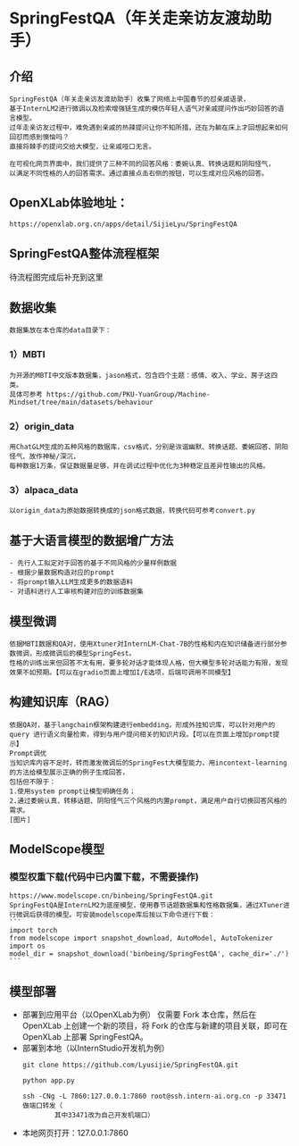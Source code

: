 # SpringFestQA（年关走亲访友渡劫助手）
## 介绍
    SpringFestQA（年关走亲访友渡劫助手）收集了网络上中国春节的怼亲戚语录，
    基于InternLM2进行微调以及检索增强链生成的模仿年轻人语气对亲戚提问作出巧妙回答的语言模型。
    过年走亲访友过程中，难免遇到亲戚的热辣提问让你不知所措，还在为躺在床上才回想起来如何回怼而感到懊恼吗？
    直接将棘手的提问交给大模型，让亲戚哑口无言。
    
    在可视化网页界面中，我们提供了三种不同的回答风格：委婉认真、转换话题和阴阳怪气，
    以满足不同性格的人的回答需求。通过直接点击右侧的按钮，可以生成对应风格的回答。

## OpenXLab体验地址：
```
https://openxlab.org.cn/apps/detail/SijieLyu/SpringFestQA
```
## SpringFestQA整体流程框架
待流程图完成后补充到这里

## 数据收集
    数据集放在本仓库的data目录下：
### 1）MBTI
    为开源的MBTI中文版本数据集，jason格式，包含四个主题：感情、收入、学业、房子这四类。
    具体可参考 https://github.com/PKU-YuanGroup/Machine-Mindset/tree/main/datasets/behaviour
### 2）origin_data
    用ChatGLM生成的五种风格的数据库，csv格式，分别是诙谐幽默、转换话题、委婉回答、阴阳怪气、故作神秘/深沉，
    每种数据1万条，保证数据量足够，并在调试过程中优化为3种稳定且差异性输出的风格。
### 3）alpaca_data
    以origin_data为原始数据转换成的json格式数据，转换代码可参考convert.py

## 基于大语言模型的数据增广方法
    - 先行人工拟定对于回答的基于不同风格的少量样例数据
    - 根据少量数据构造对应的prompt
    - 将prompt输入LLM生成更多的数据语料
    - 对语料进行人工审核构建对应的训练数据集

## 模型微调
    依据MBTI数据和QA对，使用Xtuner对InternLM-Chat-7B的性格和内在知识储备进行部分参数微调，形成微调后的模型SpringFest。
    性格的训练出来但回答不太有用，要多轮对话才能体现人格，但大模型多轮对话能力有限，发现效果不如预期。【可以在gradio页面上增加I/E选项，后端可调用不同模型】

## 构建知识库（RAG）
    依据QA对，基于langchain框架构建进行embedding，形成外挂知识库，可以针对用户的 query 进行语义向量检索，得到与用户提问相关的知识片段。【可以在页面上增加prompt提示】
    Prompt调优
    当知识库内容不足时，转而激发微调后的SpringFest大模型能力，用incontext-learning的方法给模型展示正确的例子生成回答，
    包括但不限于：
    1.使用system prompt让模型明确任务；
    2.通过委婉认真、转移话题、阴阳怪气三个风格的内置prompt，满足用户自行切换回答风格的需求。
    [图片]

## ModelScope模型
### 模型权重下载(代码中已内置下载，不需要操作)
    https://www.modelscope.cn/binbeing/SpringFestQA.git
    SpringFestQA是InternLM2为底座模型，使用春节话题数据集和性格数据集，通过XTuner进行微调后获得的模型。可安装modelscope库后按以下命令进行下载：
    ```
    import torch
    from modelscope import snapshot_download, AutoModel, AutoTokenizer
    import os
    model_dir = snapshot_download('binbeing/SpringFestQA', cache_dir='./')
    ```
## 模型部署
- 部署到应用平台（以OpenXLab为例）
仅需要 Fork 本仓库，然后在 OpenXLab 上创建一个新的项目，将 Fork 的仓库与新建的项目关联，即可在 OpenXLab 上部署 SpringFestQA。
- 部署到本地（以InternStudio开发机为例）
    ```
    git clone https://github.com/Lyusijie/SpringFestQA.git
    
    python app.py

    ssh -CNg -L 7860:127.0.0.1:7860 root@ssh.intern-ai.org.cn -p 33471做端口转发（
            其中33471改为自己开发机端口）
    ```
- 本地网页打开：127.0.0.1:7860
